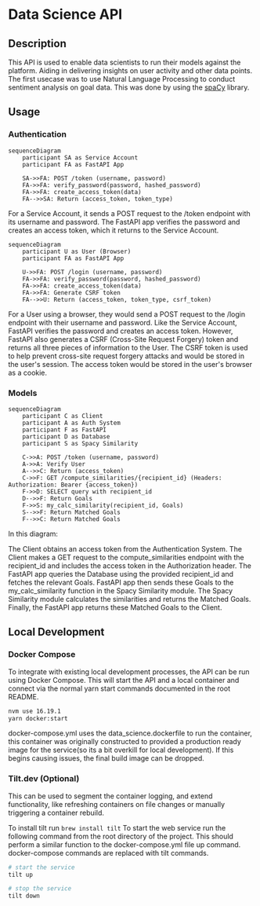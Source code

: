 # Data Science API 
## Description
This API is used to enable data scientists to run their models against the platform. Aiding in delivering insights on user activity and other data points.
The first usecase was to use Natural Language Processing to conduct sentiment analysis on goal data. This was done by using the [spaCy](https://spacy.io/) library.

## Usage 
### Authentication

```mermaid
sequenceDiagram
    participant SA as Service Account
    participant FA as FastAPI App

    SA->>FA: POST /token (username, password)
    FA->>FA: verify_password(password, hashed_password)
    FA->>FA: create_access_token(data)
    FA-->>SA: Return (access_token, token_type)
```

For a Service Account, it sends a POST request to the /token endpoint with its username and password. The FastAPI app verifies the password and creates an access token, which it returns to the Service Account.

```mermaid
sequenceDiagram
    participant U as User (Browser)
    participant FA as FastAPI App

    U->>FA: POST /login (username, password)
    FA->>FA: verify_password(password, hashed_password)
    FA->>FA: create_access_token(data)
    FA->>FA: Generate CSRF token
    FA-->>U: Return (access_token, token_type, csrf_token)
```

For a User using a browser, they would send a POST request to the /login endpoint with their username and password. Like the Service Account, FastAPI verifies the password and creates an access token. However, FastAPI also generates a CSRF (Cross-Site Request Forgery) token and returns all three pieces of information to the User. The CSRF token is used to help prevent cross-site request forgery attacks and would be stored in the user's session. The access token would be stored in the user's browser as a cookie.

### Models

```mermaid
sequenceDiagram
    participant C as Client
    participant A as Auth System
    participant F as FastAPI
    participant D as Database
    participant S as Spacy Similarity

    C->>A: POST /token (username, password)
    A->>A: Verify User
    A-->>C: Return (access_token)
    C->>F: GET /compute_similarities/{recipient_id} (Headers: Authorization: Bearer {access_token})
    F->>D: SELECT query with recipient_id
    D-->>F: Return Goals
    F->>S: my_calc_similarity(recipient_id, Goals)
    S-->>F: Return Matched Goals
    F-->>C: Return Matched Goals
```

In this diagram:

The Client obtains an access token from the Authentication System.
The Client makes a GET request to the compute_similarities endpoint with the recipient_id and includes the access token in the Authorization header.
The FastAPI app queries the Database using the provided recipient_id and fetches the relevant Goals.
FastAPI app then sends these Goals to the my_calc_similarity function in the Spacy Similarity module.
The Spacy Similarity module calculates the similarities and returns the Matched Goals.
Finally, the FastAPI app returns these Matched Goals to the Client.

## Local Development

### Docker Compose

To integrate with existing local development processes, the API can be run using Docker Compose. This will start the API and a local container and connect via the normal yarn start commands documented in the root README.

```bash
nvm use 16.19.1
yarn docker:start
```

docker-compose.yml uses the data_science.dockerfile to run the container, this container was originally constructed to provided a production ready image for the service(so its a bit overkill for local development). If this begins causing issues, the final build image can be dropped.

### Tilt.dev (Optional)
This can be used to segment the container logging, and extend functionality, like refreshing containers on file changes or manually triggering a container rebuild.

To install tilt run
`brew install tilt`
To start the web service run the following command from the root directory of the project. This should perform a similar function to the docker-compose.yml file up command.
docker-compose commands are replaced with tilt commands.

```bash
# start the service
tilt up

# stop the service
tilt down
```
